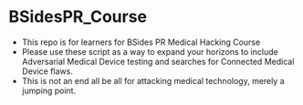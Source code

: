 # BSidesPR_Course
* This repo is for learners for BSides PR Medical Hacking Course
* Please use these script as a way to expand your horizons to include Adversarial Medical Device testing and searches for Connected Medical Device flaws.
* This is not an end all be all for attacking medical technology, merely a jumping point.
